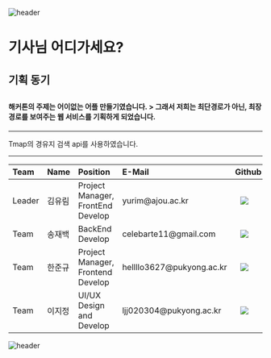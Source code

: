 ![header](https://capsule-render.vercel.app/api?type=wave&color=auto&height=135&section=header&text=&fontSize=90&fontAlignY=30&)

<h1> 기사님 어디가세요? </h1>
<h2>기획 동기<h2/>
 <h4>해커톤의 주제는 어이없는 어플 만들기였습니다. 
> 그래서 저희는 최단경로가 아닌, 최장경로를 보여주는 웹 서비스를 기획하게 되었습니다. </h4>

<hr/>
Tmap의 경유지 검색 api를 사용하였습니다.
 
 <hr/>

 <table>
<thead>
<tr>
<th style="text-align:left">Team</th>
<th style="text-align:left">Name</th>
<th style="text-align:left">Position</th>
<th style="text-align:left">E-Mail</th>
<th style="text-align:left">Github</th>
</tr> 
</thead>
<tbody>
<tr>
<td style="text-align:left">Leader</td>
<td style="text-align:left">김유림</td>
<td style="text-align:left">Project Manager, FrontEnd Develop</td>
<td style="text-align:left">yurim@ajou.ac.kr</td>
<td style="text-align:left"><a href="https://github.com/Yurim222">
<img src="http://img.shields.io/badge/Yurim222-655ced?style=social&logo=github" style="height : auto; margin-left : 10px; margin-right : 10px;"/>
</a></td> 
</tr>
     <tr>
<td style="text-align:left">Team</td>
<td style="text-align:left">송재백</td>
<td style="text-align:left">BackEnd Develop</td>
<td style="text-align:left">celebarte11@gmail.com</td>
<td style="text-align:left"><a href="https://github.com/thdwoqor">
<img src="http://img.shields.io/badge/thdwoqor-655ced?style=social&logo=github&color=informational" style="height : auto; margin-left : 10px; margin-right : 10px;"/>
</a></td>
</tr>
<tr>
<td style="text-align:left">Team</td>
<td style="text-align:left">한준규</td>
<td style="text-align:left">Project Manager, Frontend Develop</td>
<td style="text-align:left">hellllo3627@pukyong.ac.kr</td>
<td style="text-align:left"><a href="https://github.com/doongu">
<img src="http://img.shields.io/badge/doongu-655ced?style=social&logo=github&color=informational" style="height : auto; margin-left : 10px; margin-right : 10px;"/>
</a></td>
</tr>
 <tr>
<td style="text-align:left">Team</td>
<td style="text-align:left">이지정</td>
<td style="text-align:left">UI/UX Design and Develop</td>
<td style="text-align:left">ljj020304@pukyong.ac.kr</td>
<td style="text-align:left"><a href="https://github.com/o-jeong">
<img src="http://img.shields.io/badge/o_jeong-655ced?style=social&logo=github&color=informational" style="height : auto; margin-left : 10px; margin-right : 10px;"/>
</a></td>
</tr>
</tbody>
</table>

![header](https://capsule-render.vercel.app/api?type=wave&color=auto&height=135&section=footer&fontSize=90)

